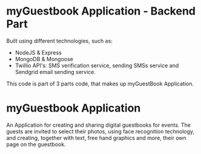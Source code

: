 # myGuestbook Application - Backend Part

Built using different technologies, such as:

- NodeJS & Express
- MongoDB & Mongoose
- Twillio API's: SMS verification service, sending SMSs service and Sendgrid email sending service.

This code is part of 3 parts code, that makes up myGuestBook Application.

# myGuestbook Application

An Application for creating and sharing digital guestbooks for events.
The guests are invited to select their photos, using face recognition technology,
and creating, together with text, free hand graphics and more, their own page on the guestbook.
